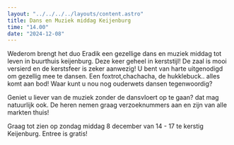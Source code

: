 ```yaml
---
layout: "../../../../layouts/content.astro"
title: Dans en Muziek middag Keijenburg
time: "14.00"
date: "2024-12-08"
---
```


Wederom brengt het duo Eradik een gezellige dans en muziek middag tot leven in buurthuis keijenburg.
Deze keer geheel in kerststijl! De zaal is mooi versierd en de kerstsfeer is zeker aanwezig!
U bent van harte uitgenodigd om gezellig mee te dansen. Een foxtrot,chachacha, de hukklebuck.. alles komt aan bod!
Waar kunt u nou nog ouderwets dansen tegenwoordig?

Geniet u liever van de muziek zonder de dansvloert op te gaan? dat mag natuurlijk ook.
De heren nemen graag verzoeknummers aan en zijn van alle markten thuis!

Graag tot zien op zondag middag 8 december van 14 - 17 te kerstig Keijenburg.
Entree is gratis!
